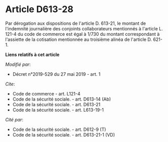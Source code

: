 # Article D613-28

Par dérogation aux dispositions de l'article D. 613-21, le montant de l'indemnité journalière des conjoints collaborateurs
mentionnés à l'article L. 121-4 du code de commerce est égal à 1/730 du montant correspondant à l'assiette de la cotisation
mentionnée au troisième alinéa de l'article D. 621-1.

**Liens relatifs à cet article**

_Modifié par_:

  - Décret n°2019-529 du 27 mai 2019 - art. 1

_Cite_:

  - Code de commerce - art. L121-4
  - Code de la sécurité sociale. - art. D613-14 (Ab)
  - Code de la sécurité sociale. - art. D613-21
  - Code de la sécurité sociale. - art. L613-19-1

_Cité par_:

  - Code de la sécurité sociale. - art. D612-9 (T)
  - Code de la sécurité sociale. - art. D613-21-1 (VD)

